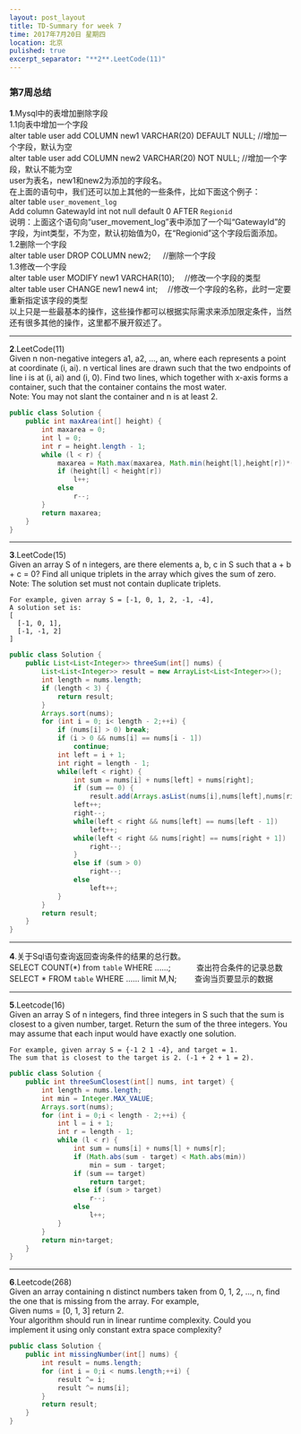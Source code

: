 ```yaml
---
layout: post_layout
title: TD-Summary for week 7
time: 2017年7月20日 星期四
location: 北京
pulished: true
excerpt_separator: "**2**.LeetCode(11)"
---
```

### 第7周总结

**1**.Mysql中的表增加删除字段  
1.1向表中增加一个字段  
alter table user add COLUMN new1 VARCHAR(20) DEFAULT NULL; //增加一个字段，默认为空  
alter table user add COLUMN new2 VARCHAR(20) NOT NULL;  //增加一个字段，默认不能为空   
user为表名，new1和new2为添加的字段名。  
在上面的语句中，我们还可以加上其他的一些条件，比如下面这个例子：  
alter table `user_movement_log`   
Add column GatewayId int not null default 0 AFTER `Regionid`    
说明：上面这个语句向“user_movement_log”表中添加了一个叫“GatewayId”的字段，为int类型，不为空，默认初始值为0，在“Regionid”这个字段后面添加。  
1.2删除一个字段  
alter table user DROP COLUMN new2; 　 //删除一个字段  
1.3修改一个字段  
alter table user MODIFY new1 VARCHAR(10); 　//修改一个字段的类型  
alter table user CHANGE new1 new4 int;　 //修改一个字段的名称，此时一定要重新指定该字段的类型  
以上只是一些最基本的操作，这些操作都可以根据实际需求来添加限定条件，当然还有很多其他的操作，这里都不展开叙述了。

---
**2**.LeetCode(11)  
Given n non-negative integers a1, a2, ..., an, where each represents a point at coordinate (i, ai). n vertical lines are drawn such that the two endpoints of line i is at (i, ai) and (i, 0). Find two lines, which together with x-axis forms a container, such that the container contains the most water.  
Note: You may not slant the container and n is at least 2.  
```Java
public class Solution {
    public int maxArea(int[] height) {
        int maxarea = 0;
        int l = 0;
        int r = height.length - 1;
        while (l < r) {
            maxarea = Math.max(maxarea, Math.min(height[l],height[r])*(r - l));
            if (height[l] < height[r])
                l++;
            else
                r--;
        }
        return maxarea;
    }
}
```

---
**3**.LeetCode(15)  
Given an array S of n integers, are there elements a, b, c in S such that a + b + c = 0? Find all unique triplets in the array which gives the sum of zero.  
Note: The solution set must not contain duplicate triplets.
```
For example, given array S = [-1, 0, 1, 2, -1, -4],
A solution set is:
[
  [-1, 0, 1],
  [-1, -1, 2]
]
```
```Java
public class Solution {
    public List<List<Integer>> threeSum(int[] nums) {
        List<List<Integer>> result = new ArrayList<List<Integer>>();
        int length = nums.length;
        if (length < 3) {
            return result;
        }
        Arrays.sort(nums);
        for (int i = 0; i< length - 2;++i) {
            if (nums[i] > 0) break;
            if (i > 0 && nums[i] == nums[i - 1])
                continue;
            int left = i + 1;
            int right = length - 1;
            while(left < right) {
                int sum = nums[i] + nums[left] + nums[right];
                if (sum == 0) {
                    result.add(Arrays.asList(nums[i],nums[left],nums[right]));
                left++;
                right--;
                while(left < right && nums[left] == nums[left - 1])
                    left++;
                while(left < right && nums[right] == nums[right + 1])
                    right--;
                }
                else if (sum > 0)
                    right--;
                else
                    left++;                 
            }
        }
        return result;
    }
}
```

---
**4**.关于Sql语句查询返回查询条件的结果的总行数。  
SELECT COUNT(*) from `table` WHERE ......;   　　　查出符合条件的记录总数  
SELECT * FROM `table` WHERE ...... limit M,N;　　 查询当页要显示的数据   

---
**5**.Leetcode(16)  
Given an array S of n integers, find three integers in S such that the sum is closest to a given number, target. Return the sum of the three integers. You may assume that each input would have exactly one solution.
```
For example, given array S = {-1 2 1 -4}, and target = 1.
The sum that is closest to the target is 2. (-1 + 2 + 1 = 2).
```
```Java
public class Solution {
    public int threeSumClosest(int[] nums, int target) {
        int length = nums.length;
        int min = Integer.MAX_VALUE;
        Arrays.sort(nums);
        for (int i = 0;i < length - 2;++i) {
            int l = i + 1;
            int r = length - 1;
            while (l < r) {
                int sum = nums[i] + nums[l] + nums[r];
                if (Math.abs(sum - target) < Math.abs(min))
                    min = sum - target;
                if (sum == target)
                    return target;
                else if (sum > target)
                    r--;
                else
                    l++;
            }
        }
        return min+target;
    }
}
```

---
**6**.Leetcode(268)  
Given an array containing n distinct numbers taken from 0, 1, 2, ..., n, find the one that is missing from the array.
For example,  
Given nums = [0, 1, 3] return 2.  
Your algorithm should run in linear runtime complexity. Could you implement it using only constant extra space complexity?
```Java
public class Solution {
    public int missingNumber(int[] nums) {
        int result = nums.length;
        for (int i = 0;i < nums.length;++i) {
            result ^= i;
            result ^= nums[i];
        }
        return result;
    }
}
```





